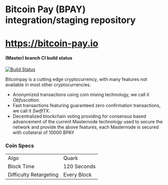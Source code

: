 Bitcoin Pay (BPAY) integration/staging repository
=====================================
https://bitcoin-pay.io
=====================================

#### (Master) branch CI build status

[![Build Status](https://travis-ci.org/BitcoinPay-Project/bitcoinpay.svg?branch=master)](https://travis-ci.org/BitcoinPay-Project/bitcoinpay)

Bitcoinpay is a cutting edge cryptocurrency, with many features not available in most other cryptocurrencies.
- Anonymized transactions using coin mixing technology, we call it _Obfuscation_.
- Fast transactions featuring guaranteed zero confirmation transactions, we call it _SwiftTX_.
- Decentralized blockchain voting providing for consensus based advancement of the current Masternode
  technology used to secure the network and provide the above features, each Masternode is secured
  with collateral of 10000 BPAY


### Coin Specs
<table>
<tr><td>Algo</td><td>Quark</td></tr>
<tr><td>Block Time</td><td>120 Seconds</td></tr>
<tr><td>Difficulty Retargeting</td><td>Every Block</td></tr>
</table>

